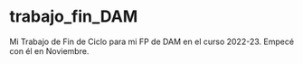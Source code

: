 # trabajo_fin_DAM
Mi Trabajo de Fin de Ciclo para mi FP de DAM en el curso 2022-23. Empecé con él en Noviembre.
